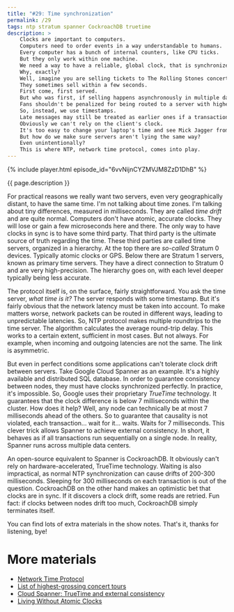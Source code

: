 ```yaml
---
title: "#29: Time synchronization"
permalink: /29
tags: ntp stratum spanner CockroachDB truetime
description: >
    Clocks are important to computers.
    Computers need to order events in a way understandable to humans.
    Every computer has a bunch of internal counters, like CPU ticks.
    But they only work within one machine.
    We need a way to have a reliable, global clock, that is synchronized between many computers.
    Why, exactly?
    Well, imagine you are selling tickets to The Rolling Stones concert.
    They sometimes sell within a few seconds.
    First come, first served.
    But who was first, if selling happens asynchronously in multiple data centers?
    Fans shouldn't be penalized for being routed to a server with higher latency.
    So, instead, we use timestamps.
    Late messages may still be treated as earlier ones if a transaction timestamp says so.
    Obviously we can't rely on the client's clock.
    It's too easy to change your laptop's time and see Mick Jagger from the front row.
    But how do we make sure servers aren't lying the same way?
    Even unintentionally?
    This is where NTP, network time protocol, comes into play.
---
```


{% include player.html episode_id="6vvNijnCYZMVJM8ZzD1DhB" %}

{{ page.description }}



For practical reasons we really want two servers, even very geographically distant, to have the same time.
I'm not talking about time zones.
I'm talking about tiny differences, measured in milliseconds.
They are called _time drift_ and are quite normal.
Computers don't have atomic, accurate clocks.
They will lose or gain a few microseconds here and there.
The only way to have clocks in sync is to have some third party.
That third party is the ultimate source of truth regarding the time.
These third parties are called time servers, organized in a hierarchy.
At the top there are _so-called_ Stratum 0 devices.
Typically atomic clocks or GPS.
Below there are Stratum 1 servers, known as primary time servers.
They have a direct connection to Stratum 0 and are very high-precision.
The hierarchy goes on, with each level deeper typically being less accurate.

The protocol itself is, on the surface, fairly straightforward.
You ask the time server, _what time is it?_
The server responds with some timestamp.
But it's fairly obvious that the network latency must be taken into account.
To make matters worse, network packets can be routed in different ways, leading to unpredictable latencies.
So, NTP protocol makes multiple roundtrips to the time server.
The algorithm calculates the average round-trip delay.
This works to a certain extent, sufficient in most cases.
But not always.
For example, when incoming and outgoing latencies are not the same.
The link is asymmetric.

But even in perfect conditions some applications can't tolerate clock drift between servers.
Take Google Cloud Spanner as an example.
It's a highly available and distributed SQL database.
In order to guarantee consistency between nodes, they must have clocks synchronized perfectly.
In practice, it's impossible.
So, Google uses their proprietary _TrueTime_ technology.
It guarantees that the clock difference is below 7 milliseconds within the cluster.
How does it help?
Well, any node can technically be at most 7 milliseconds ahead of the others.
So to guarantee that causality is not violated, each transaction... wait for it... waits.
Waits for 7 milliseconds.
This clever trick allows Spanner to achieve external consistency.
In short, it behaves as if all transactions run sequentially on a single node.
In reality, Spanner runs across multiple data centers.

An open-source equivalent to Spanner is CockroachDB.
It obviously can't rely on hardware-accelerated, TrueTime technology.
Waiting is also impractical, as normal NTP synchronization can cause drifts of 200-300 milliseconds.
Sleeping for 300 milliseconds on each transaction is out of the question.
CockroachDB on the other hand makes an optimistic bet that clocks are in sync.
If it discovers a clock drift, some reads are retried.
Fun fact: if clocks between nodes drift too much, CockroachDB simply terminates itself.

You can find lots of extra materials in the show notes.
That's it, thanks for listening, bye!



# More materials

* [Network Time Protocol](https://en.wikipedia.org/wiki/Network_Time_Protocol)
* [List of highest-grossing concert tours](https://en.wikipedia.org/wiki/List_of_highest-grossing_concert_tours)
* [Cloud Spanner: TrueTime and external consistency](https://cloud.google.com/spanner/docs/true-time-external-consistency)
* [Living Without Atomic Clocks](https://www.cockroachlabs.com/blog/living-without-atomic-clocks/)


